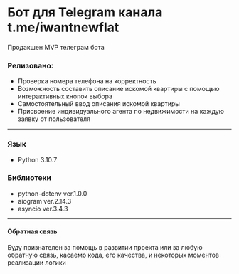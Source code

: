 # Бот для Telegram канала t.me/iwantnewflat

Продакшен MVP телеграм бота 

### Релизовано:
- Проверка номера телефона на корректность
- Возможность составить описание искомой квартиры с помощью интерактивных кнопок выбора
- Самостоятельный ввод описания искомой квартиры
- Присвоение индивидуального агента по недвижимости на каждую заявку от пользователя
---
### Язык
- Python 3.10.7

### Библиотеки
- python-dotenv ver.1.0.0
- aiogram ver.2.14.3
- asyncio ver.3.4.3
---
#### Обратная связь
Буду признателен за помощь в развитии проекта или за любую обратную связь, касаемо кода, его качества, и некоторых моментов реализации логики